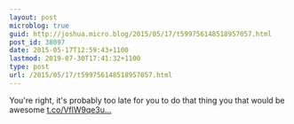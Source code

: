 ```yaml
---
layout: post
microblog: true
guid: http://joshua.micro.blog/2015/05/17/t599756148518957057.html
post_id: 38097
date: 2015-05-17T12:59:43+1100
lastmod: 2019-07-30T17:41:32+1100
type: post
url: /2015/05/17/t599756148518957057.html
---
```

You're right, it's probably too late for you to do that thing you that would be awesome [t.co/VflW9qe3u...](http://t.co/VflW9qe3uU)
